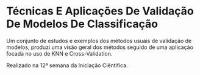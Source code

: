 # Técnicas E Aplicações De Validação De Modelos De Classificação
Um conjunto de estudos e exemplos dos métodos usuais de validação de modelos, produzi uma visão geral dos métodos seguido de uma aplicação focada no uso de KNN e Cross-Validation.

Realizado na 12ª semana da Iniciação Ciêntifica.